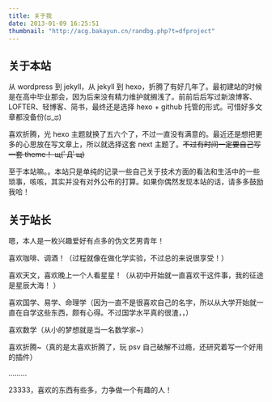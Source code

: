 ```yaml
---
title: 关于我
date: 2013-01-09 16:25:51
thumbnail: "http://acg.bakayun.cn/randbg.php?t=dfproject"
---
```


## 关于本站

从 wordpress 到 jekyll，从 jekyll 到 hexo，折腾了有好几年了。最初建站的时候是在高中毕业那会，因为后来没有精力维护就搁浅了。前前后后写过新浪博客、LOFTER、轻博客、简书，最终还是选择 hexo + github 托管的形式。可惜好多文章都没备份(ಥ_ಥ)

喜欢折腾，光 hexo 主题就换了五六个了，不过一直没有满意的。最近还是想把更多的心思放在写文章上，所以就选择这套 next 主题了。~~不过有时间一定要自己写一套 theme！ щ(ﾟДﾟщ)~~

至于本站嘛。。本站只是单纯的记录一些自己关于技术方面的看法和生活中的一些琐事，咳咳，其实并没有对外公布的打算。如果你偶然发现本站的话，请多多鼓励我哈！

## 关于站长

嗯，本人是一枚兴趣爱好有点多的伪文艺男青年！

喜欢咖啡、调酒！（过程就像在做化学实验，不过总的来说很享受！）

喜欢天文，喜欢晚上一个人看星星！（从初中开始就一直喜欢干这件事，我的征途是星辰大海！ ）

喜欢国学、易学、命理学（因为一直不是很喜欢自己的名字，所以从大学开始就一直在自学这些东西，颇有心得。不过国学水平真的很渣，，）

喜欢数学（从小的梦想就是当一名数学家~）

喜欢折腾~（真的是太喜欢折腾了，玩 psv 自己破解不过瘾，还研究着写一个好用的插件）

……...

23333，喜欢的东西有些多，力争做一个有趣的人！

